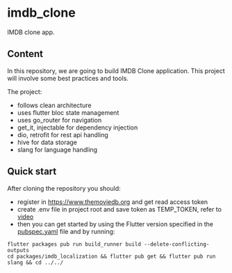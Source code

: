 # imdb_clone

IMDB clone app.

## Content

In this repository, we are going to build IMDB Clone application. This project will involve some best practices and tools.

The project:
- follows clean architecture  
- uses flutter bloc state management
- uses go_router for navigation
- get_it, injectable for dependency injection
- dio, retrofit for rest api handling
- hive for data storage
- slang for language handling

## Quick start

After cloning the repository you should:
- register in https://www.themoviedb.org and get read access token
- create .env file in project root and save token as TEMP_TOKEN, refer to [video](https://youtu.be/MseP-BXzSuc?t=90)
- then you can get started by using the Flutter version specified in
the [pubspec.yaml](pubspec.yaml) file and by running:

```
flutter packages pub run build_runner build --delete-conflicting-outputs
cd packages/imdb_localization && flutter pub get && flutter pub run slang && cd ../../
```


